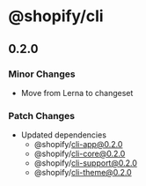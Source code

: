 # @shopify/cli

## 0.2.0
### Minor Changes

- Move from Lerna to changeset

### Patch Changes

- Updated dependencies
  - @shopify/cli-app@0.2.0
  - @shopify/cli-core@0.2.0
  - @shopify/cli-support@0.2.0
  - @shopify/cli-theme@0.2.0
